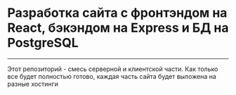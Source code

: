 # Разработка сайта с фронтэндом на React, бэкэндом на Express и БД на PostgreSQL
___

Этот репозиторий - смесь серверной и клиентской части. Как только все будет полностью готово, каждая часть сайта будет выложена на разные хостинги
